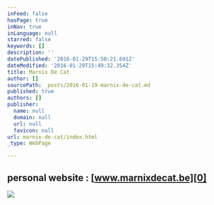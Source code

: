 ```yaml
---
inFeed: false
hasPage: true
inNav: true
inLanguage: null
starred: false
keywords: []
description: ''
datePublished: '2016-01-29T15:50:21.691Z'
dateModified: '2016-01-29T15:49:32.354Z'
title: Marnix De Cat
author: []
sourcePath: _posts/2016-01-19-marnix-de-cat.md
published: true
authors: []
publisher:
  name: null
  domain: null
  url: null
  favicon: null
url: marnix-de-cat/index.html
_type: WebPage

---
```

## personal website : [www.marnixdecat.be][0]
![](https://s3-us-west-2.amazonaws.com/the-grid-img/p/67ba748940d02a82688ba95c60dbbaef83c1244d.jpg)

[0]: https://thegrid.ai/marnix-de-cat/